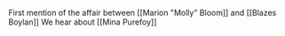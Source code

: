 First mention of the affair between [[Marion "Molly" Bloom]] and [[Blazes Boylan]]
We hear about [[Mina Purefoy]] 